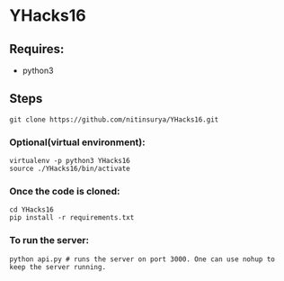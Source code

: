 # YHacks16

## Requires:

- python3

## Steps
```
git clone https://github.com/nitinsurya/YHacks16.git
```

### Optional(virtual environment):
```
virtualenv -p python3 YHacks16
source ./YHacks16/bin/activate
```

### Once the code is cloned:
```
cd YHacks16
pip install -r requirements.txt
```

### To run the server:
```
python api.py # runs the server on port 3000. One can use nohup to keep the server running.
```
